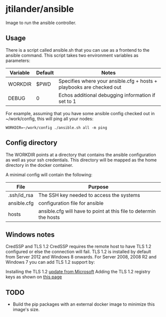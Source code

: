 # jtilander/ansible

Image to run the ansible controller.


## Usage

There is a script called ansible.sh that you can use as a frontend to the ansible command. This script takes two environment variables as parameters:

|Variable     |Default | Notes|
|-------------|--------|------|
|WORKDIR      |$PWD    |Specifies where your ansible.cfg + hosts + playbooks are checked out|
|DEBUG        |0       |Echos additional debugging information if set to 1|


For example, assuming that you have some ansible config checked out in ~/work/config, this will ping all your nodes:

```
WORKDIR=~/work/config ./ansible.sh all -m ping
```


## Config directory

The WORKDIR points at a directory that contains the ansible configuration as well as your ssh credentials. This directory will be mapped as the home directory in the docker container.

A minimal config will contain the following:

|File | Purpose|
|-----|--------|
|.ssh/id_rsa|The SSH key needed to access the systems|
|ansible.cfg|configuration file for ansible|
|hosts|ansible.cfg will have to point at this file to determin the hosts|



## Windows notes


CredSSP and TLS 1.2
CredSSP requires the remote host to have TLS 1.2 configured or else the connection will fail. TLS 1.2 is installed by default from Server 2012 and Windows 8 onwards. For Server 2008, 2008 R2 and Windows 7 you can add TLS 1.2 support by:

Installing the TLS 1.2 [update from Microsoft](https://support.microsoft.com/en-us/help/3080079/update-to-add-rds-support-for-tls-1.1-and-tls-1.2-in-windows-7-or-windows-server-2008-r2)
Adding the TLS 1.2 registry keys as shown on [this page](https://technet.microsoft.com/en-us/library/dn786418.aspx#BKMK_SchannelTR_TLS12)





## TODO

* Build the pip packages with an external docker image to minimize this image's size.
